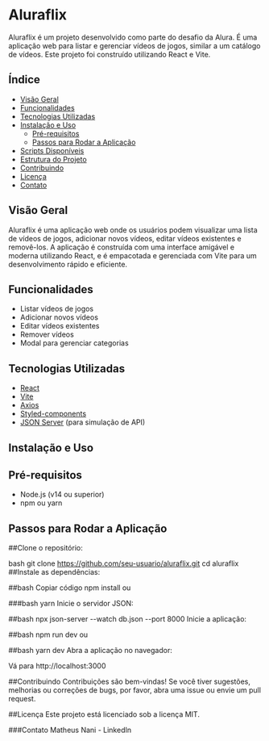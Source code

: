 # Aluraflix

Aluraflix é um projeto desenvolvido como parte do desafio da Alura. É uma aplicação web para listar e gerenciar vídeos de jogos, similar a um catálogo de vídeos. Este projeto foi construído utilizando React e Vite.

## Índice

- [Visão Geral](#visão-geral)
- [Funcionalidades](#funcionalidades)
- [Tecnologias Utilizadas](#tecnologias-utilizadas)
- [Instalação e Uso](#instalação-e-uso)
  - [Pré-requisitos](#pré-requisitos)
  - [Passos para Rodar a Aplicação](#passos-para-rodar-a-aplicação)
- [Scripts Disponíveis](#scripts-disponíveis)
- [Estrutura do Projeto](#estrutura-do-projeto)
- [Contribuindo](#contribuindo)
- [Licença](#licença)
- [Contato](#contato)

## Visão Geral

Aluraflix é uma aplicação web onde os usuários podem visualizar uma lista de vídeos de jogos, adicionar novos vídeos, editar vídeos existentes e removê-los. A aplicação é construída com uma interface amigável e moderna utilizando React, e é empacotada e gerenciada com Vite para um desenvolvimento rápido e eficiente.

## Funcionalidades

- Listar vídeos de jogos
- Adicionar novos vídeos
- Editar vídeos existentes
- Remover vídeos
- Modal para gerenciar categorias

## Tecnologias Utilizadas

- [React](https://reactjs.org/)
- [Vite](https://vitejs.dev/)
- [Axios](https://axios-http.com/)
- [Styled-components](https://styled-components.com/)
- [JSON Server](https://github.com/typicode/json-server) (para simulação de API)

## Instalação e Uso

## Pré-requisitos

- Node.js (v14 ou superior)
- npm ou yarn

## Passos para Rodar a Aplicação

 ##Clone o repositório:

   bash
   git clone https://github.com/seu-usuario/aluraflix.git
   cd aluraflix
##Instale as dependências:

##bash
Copiar código
npm install
ou

###bash
yarn
Inicie o servidor JSON:

##bash
npx json-server --watch db.json --port 8000
Inicie a aplicação:

##bash
npm run dev
ou

##bash
yarn dev
Abra a aplicação no navegador:

Vá para http://localhost:3000

##Contribuindo
Contribuições são bem-vindas! Se você tiver sugestões, melhorias ou correções de bugs, por favor, abra uma issue ou envie um pull request.

##Licença
Este projeto está licenciado sob a licença MIT.

###Contato
Matheus Nani - LinkedIn



